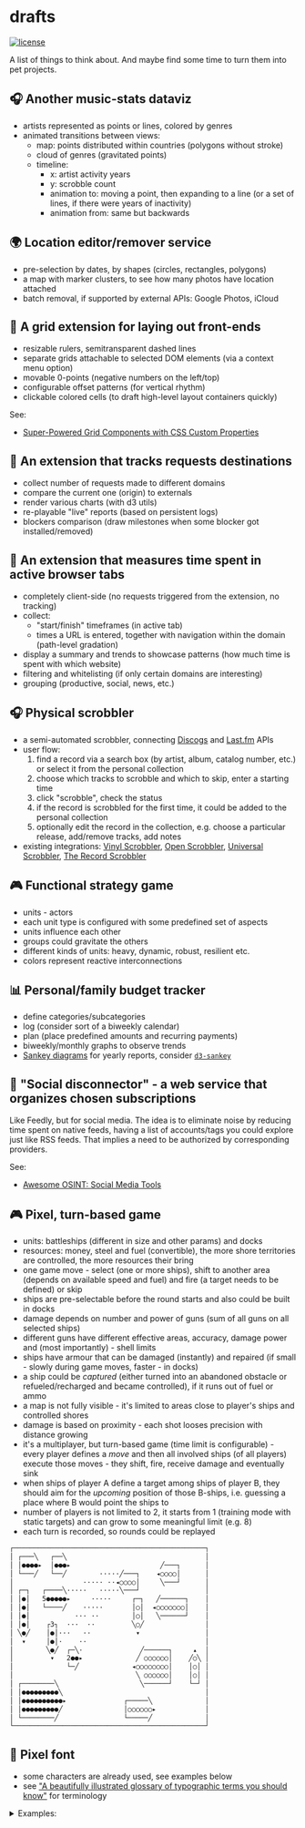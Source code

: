 # drafts
  [![license][license-image]][license-url]

A list of things to think about. And maybe find some time to turn them into pet projects.

## 🎧 Another music-stats dataviz
* artists represented as points or lines, colored by genres
* animated transitions between views:
  * map: points distributed within countries (polygons without stroke)
  * cloud of genres (gravitated points)
  * timeline:
    * x: artist activity years
    * y: scrobble count
    * animation to: moving a point, then expanding to a line (or a set of lines, if there were years of inactivity)
    * animation from: same but backwards

## 🌍 Location editor/remover service
* pre-selection by dates, by shapes (circles, rectangles, polygons)
* a map with marker clusters, to see how many photos have location attached
* batch removal, if supported by external APIs: Google Photos, iCloud

## 🔧 A grid extension for laying out front-ends
* resizable rulers, semitransparent dashed lines
* separate grids attachable to selected DOM elements (via a context menu option)
* movable 0-points (negative numbers on the left/top)
* configurable offset patterns (for vertical rhythm)
* clickable colored cells (to draft high-level layout containers quickly)

See:
* [Super-Powered Grid Components with CSS Custom Properties](https://css-tricks.com/super-power-grid-components-with-css-custom-properties)

## 🔬 An extension that tracks requests destinations
* collect number of requests made to different domains
* compare the current one (origin) to externals
* render various charts (with d3 utils)
* re-playable "live" reports (based on persistent logs)
* blockers comparison (draw milestones when some blocker got installed/removed)

## 🔬 An extension that measures time spent in active browser tabs
* completely client-side (no requests triggered from the extension, no tracking)
* collect:
  * "start/finish" timeframes (in active tab)
  * times a URL is entered, together with navigation within the domain (path-level gradation)
* display a summary and trends to showcase patterns (how much time is spent with which website)
* filtering and whitelisting (if only certain domains are interesting)
* grouping (productive, social, news, etc.)

## 🎧 Physical scrobbler
* a semi-automated scrobbler, connecting [Discogs](https://www.discogs.com/developers#page:database,header:database-search) and [Last.fm](https://www.last.fm/api/scrobbling) APIs
* user flow:
  1. find a record via a search box (by artist, album, catalog number, etc.) or select it from the personal collection
  1. choose which tracks to scrobble and which to skip, enter a starting time
  1. click "scrobble", check the status
  1. if the record is scrobbled for the first time, it could be added to the personal collection
  1. optionally edit the record in the collection, e.g. choose a particular release, add/remove tracks, add notes
* existing integrations: [Vinyl Scrobbler](https://vinylscrobbler.com/), [Open Scrobbler](https://github.com/elamperti/openwebscrobbler), [Universal Scrobbler](http://universalscrobbler.com/), [The Record Scrobbler](https://github.com/fptavares/scrobbler)

## 🎮 Functional strategy game
* units - actors
* each unit type is configured with some predefined set of aspects
* units influence each other
* groups could gravitate the others
* different kinds of units: heavy, dynamic, robust, resilient etc.
* colors represent reactive interconnections

## 📊 Personal/family budget tracker
* define categories/subcategories
* log (consider sort of a biweekly calendar)
* plan (place predefined amounts and recurring payments)
* biweekly/monthly graphs to observe trends
* [Sankey diagrams](https://s.dou.ua/storage-files/sanky3.png) for yearly reports, consider [`d3-sankey`](https://github.com/d3/d3-sankey)

## 🔭 "Social disconnector" - a web service that organizes chosen subscriptions
Like Feedly, but for social media.
The idea is to eliminate noise by reducing time spent on native feeds,
having a list of accounts/tags you could explore just like RSS feeds.
That implies a need to be authorized by corresponding providers.

See:
* [Awesome OSINT: Social Media Tools](https://github.com/jivoi/awesome-osint#social-media-tools)

## 🎮 Pixel, turn-based game
* units: battleships (different in size and other params) and docks
* resources: money, steel and fuel (convertible), the more shore territories are controlled, the more resources their bring
* one game move - select (one or more ships), shift to another area (depends on available speed and fuel) and fire (a target needs to be defined) or skip
* ships are pre-selectable before the round starts and also could be built in docks
* damage depends on number and power of guns (sum of all guns on all selected ships)
* different guns have different effective areas, accuracy, damage power and (most importantly) - shell limits
* ships have armour that can be damaged (instantly) and repaired (if small - slowly during game moves, faster - in docks)
* a ship could be *captured* (either turned into an abandoned obstacle or refueled/recharged and became controlled), if it runs out of fuel or ammo
* a map is not fully visible - it's limited to areas close to player's ships and controlled shores
* damage is based on proximity - each shot looses precision with distance growing
* it's a multiplayer, but turn-based game (time limit is configurable) - every player defines a *move* and then all involved ships (of all players) execute those moves - they shift, fire, receive damage and eventually sink
* when ships of player A define a target among ships of player B, they should aim for the *upcoming* position of those B-ships, i.e. guessing a place where B would point the ships to
* number of players is not limited to 2, it starts from 1 (training mode with static targets) and can grow to some meaningful limit (e.g. 8)
* each turn is recorded, so rounds could be replayed

```txt
┌───────────────────────────────────────────────┐
│ ┌───╲   ┌──╲                                  │
│ │●●●●▸  │●●●▸                      ╱───┐      │
│ └───╱   └──╱        ·····╱───┐    ◂○○○○│      │
│                 ····· ··◂○○○○│     ╲───┘      │
│ ┌─┐   ┌────╲·····   ·····╲───┘                │
│ │●│   5●●●●●▸     ·····     ┌─┐   ╱──────┐    │
│ │●│   └────╱    ·····       │○│  ◂○○○○○○○│    │
│ │●│           ··· ··        │○│   ╲──────┘    │
│ │●│    ┌3┐  ···  ··         ╲○╱               │
│ ╲●╱    │●│···   ··           ▾                │
│  ▾     │●│·    ··                             │
│        ╲●╱  ┌─╲·              ╱──────┐     ▴  │
│         ▾   2●●▸             ╱ ○○○○○○│    ╱○╲ │
│             └─╱             ◂○○○○○○○○│    │○│ │
│                              ╲ ○○○○○○│    │○│ │
│ ┌────────╲                    ╲──────┘    └─┘ │
│ │●●●●●●●●●╲                                   │
│ │●●●●●●●●●●▸              ┌─────╲             │
│ │●●●●●●●●●╱               │○○○○○○▸            │
│ └────────╱                └─────╱             │
└───────────────────────────────────────────────┘
```

## 🎨 Pixel font
* some characters are already used, see examples below
* see ["A beautifully illustrated glossary of typographic terms you should know"](https://www.canva.com/learn/typography-terms/) for terminology

<details>
  <summary>Examples:</summary>

  <a href="https://avatars2.githubusercontent.com/u/48298354">
    <img
      src="https://avatars2.githubusercontent.com/u/48298354"
      width="115"
      alt="Minimalistic Games"
    />
  </a>

  <a href="https://avatars1.githubusercontent.com/u/48178221">
    <img
      src="https://avatars1.githubusercontent.com/u/48178221"
      width="115"
      alt="Music Stats"
    />
  </a>

  <a href="https://avatars1.githubusercontent.com/u/24212226">
    <img
      src="https://avatars1.githubusercontent.com/u/24212226"
      width="115"
      alt="Color Moose"
    />
  </a>
</details>

[license-image]: https://img.shields.io/github/license/oleksmarkh/drafts.svg?style=flat-square
[license-url]: https://github.com/oleksmarkh/drafts/blob/master/LICENSE
